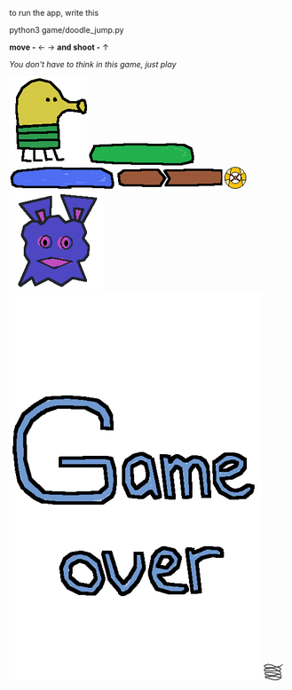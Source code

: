 to run the app, write this

python3 game/doodle_jump.py

**move -** ← → **and shoot -** ↑

_You don't have to think in this game, just play_

![Doodle](/game/images/doodle.png)
![Usual platform](/game/images/green_platform.png)
![Moving platform](/game/images/moving_platform.png)
![Crack platform](/game/images/crack_platform.png)
![Bullet](/game/images/bullet.png)
![Alien](/game/images/alien.png)
![Game is over](/game/images/gameover.png)
![Spring](/game/images/spring.png)
